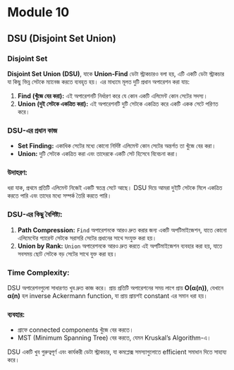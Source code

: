 # Module 10

## DSU (Disjoint Set Union)

### Disjoint Set

**Disjoint Set Union (DSU)**, যাকে **Union-Find** ডেটা স্ট্রাকচারও বলা হয়, এটি একটি ডেটা স্ট্রাকচার যা কিছু ভিন্ন সেটকে ম্যানেজ করতে ব্যবহৃত হয়। এর মাধ্যমে মূলত দুটি প্রধান অপারেশন করা যায়:

1. **Find (খুঁজে বের করা):** এই অপারেশনটি নির্ধারণ করে যে কোন একটি এলিমেন্ট কোন সেটের সদস্য।
2. **Union (দুই সেটকে একত্রিত করা):** এই অপারেশনটি দুটি সেটকে একত্রিত করে একটি একক সেটে পরিণত করে।

### DSU-এর প্রধান কাজ

- **Set Finding:** একাধিক সেটের মধ্যে কোনো নির্দিষ্ট এলিমেন্ট কোন সেটের অন্তর্গত তা খুঁজে বের করা।
- **Union:** দুটি সেটকে একত্রিত করা এবং তাদেরকে একটি সেট হিসেবে বিবেচনা করা।

### উদাহরণ:

ধরা যাক, প্রথমে প্রতিটি এলিমেন্ট নিজেই একটি স্বতন্ত্র সেটে আছে। DSU দিয়ে আমরা দুইটি সেটকে মিলে একত্রিত করতে পারি এবং তাদের মধ্যে সম্পর্ক তৈরি করতে পারি।

### DSU-এর কিছু বৈশিষ্ট্য:

1. **Path Compression:** `Find` অপারেশনকে আরও দ্রুত করার জন্য একটি অপটিমাইজেশন, যাতে কোনো এলিমেন্টের প্যারেন্ট সেটকে সরাসরি সেটের প্রধানের সাথে সংযুক্ত করা হয়।
2. **Union by Rank:** `Union` অপারেশনকে আরও দ্রুত করতে এই অপটিমাইজেশন ব্যবহার করা হয়, যাতে সবসময় ছোট সেটকে বড় সেটের সাথে যুক্ত করা হয়।

### Time Complexity:

DSU অপারেশনগুলো সাধারণত খুব দ্রুত কাজ করে। প্রায় প্রতিটি অপারেশনের সময় লাগে প্রায় **O(α(n))**, যেখানে **α(n)** হল inverse Ackermann function, যা প্রায় প্রায়শই constant এর সমান ধরা হয়।

### ব্যবহার:

- গ্রাফে connected components খুঁজে বের করতে।
- MST (Minimum Spanning Tree) বের করতে, যেমন Kruskal’s Algorithm-এ।

DSU একটি খুব গুরুত্বপূর্ণ এবং কার্যকরী ডেটা স্ট্রাকচার, যা কমপ্লেক্স সমস্যাগুলোতে efficient সমাধান দিতে সাহায্য করে।
